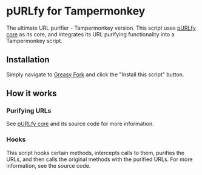 # pURLfy for Tampermonkey

<!-- TODO: Badges -->

The ultimate URL purifier - Tampermonkey version. This script uses [pURLfy core](https://github.com/PRO-2684/pURLfy) as its core, and integrates its URL purifying functionality into a Tampermonkey script.

## Installation

Simply navigate to [Greasy Fork](https://greasyfork.org/en/scripts/424682-purlfy-for-tampermonkey) and click the "Install this script" button.

## How it works

### Purifying URLs

See [pURLfy core](https://github.com/PRO-2684/pURLfy) and its source code for more information.

### Hooks

This script hooks certain methods, intercepts calls to them, purifies the URLs, and then calls the original methods with the purified URLs. For more information, see the source code.
